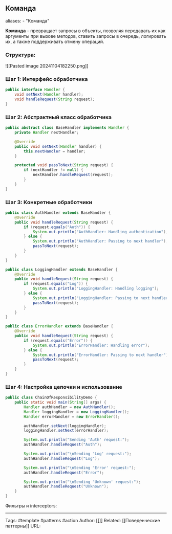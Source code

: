 ## Команда

aliases: 
	- "Команда"

**Команда** - превращает запросы в объекты, позволяя передавать их как аргументы при вызове методов, ставить запросы в очередь, логировать их, а также поддерживать отмену операций.

### Структура:
![[Pasted image 20241104182250.png]]

### Шаг 1: Интерфейс обработчика
```java
public interface Handler {
    void setNext(Handler handler);
    void handleRequest(String request);
}
```

### Шаг 2: Абстрактный класс обработчика

```java
public abstract class BaseHandler implements Handler {
    private Handler nextHandler;

    @Override
    public void setNext(Handler handler) {
        this.nextHandler = handler;
    }

    protected void passToNext(String request) {
        if (nextHandler != null) {
            nextHandler.handleRequest(request);
        }
    }
}
```

### Шаг 3: Конкретные обработчики

```java
public class AuthHandler extends BaseHandler {
    @Override
    public void handleRequest(String request) {
        if (request.equals("Auth")) {
            System.out.println("AuthHandler: Handling authentication");
        } else {
            System.out.println("AuthHandler: Passing to next handler");
            passToNext(request);
        }
    }
}

public class LoggingHandler extends BaseHandler {
    @Override
    public void handleRequest(String request) {
        if (request.equals("Log")) {
            System.out.println("LoggingHandler: Handling logging");
        } else {
            System.out.println("LoggingHandler: Passing to next handler");
            passToNext(request);
        }
    }
}

public class ErrorHandler extends BaseHandler {
    @Override
    public void handleRequest(String request) {
        if (request.equals("Error")) {
            System.out.println("ErrorHandler: Handling error");
        } else {
            System.out.println("ErrorHandler: Passing to next handler");
            passToNext(request);
        }
    }
}
```

### Шаг 4: Настройка цепочки и использование

```java
public class ChainOfResponsibilityDemo {
    public static void main(String[] args) {
        Handler authHandler = new AuthHandler();
        Handler loggingHandler = new LoggingHandler();
        Handler errorHandler = new ErrorHandler();

        authHandler.setNext(loggingHandler);
        loggingHandler.setNext(errorHandler);

        System.out.println("Sending 'Auth' request:");
        authHandler.handleRequest("Auth");

        System.out.println("\nSending 'Log' request:");
        authHandler.handleRequest("Log");

        System.out.println("\nSending 'Error' request:");
        authHandler.handleRequest("Error");

        System.out.println("\nSending 'Unknown' request:");
        authHandler.handleRequest("Unknown");
    }
}
```

Фильтры и interceptors:


---
Tags: #template #patterns #action
Author: [[]]
Related: [[Поведенческие паттерны]]
URL: 